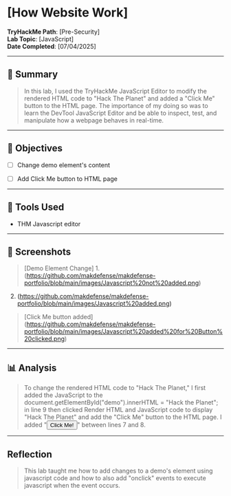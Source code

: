 # [How Website Work]

**TryHackMe Path**: [Pre-Security]  
**Lab Topic**: [JavaScript]  
**Date Completed**: [07/04/2025]

---

## 🧠 Summary

> In this lab, I used the TryHackMe JavaScript Editor to modify the rendered HTML code to "Hack The Planet" and added a "Click Me" button to the HTML page. The importance of my doing so was to learn the DevTool
JavaScript Editor and be able to inspect, test, and manipulate how a webpage behaves in real-time.

---

## 🎯 Objectives
- [ ] Change demo element's content
- [ ] Add Click Me button to HTML page
      

---

## 🧰 Tools Used
- THM Javascript editor

---

## 📸 Screenshots

> [Demo Element Change] 1. (https://github.com/makdefense/makdefense-portfolio/blob/main/images/Javascript%20not%20added.png)
2. (https://github.com/makdefense/makdefense-portfolio/blob/main/images/Javascript%20added.png)
> [Click Me button added] (https://github.com/makdefense/makdefense-portfolio/blob/main/images/Javascript%20added%20for%20Button%20clicked.png)

---

## 📊 Analysis

> To change the rendered HTML code to "Hack The Planet," I first added the JavaScript to the document.getElementById("demo").innerHTML = "Hack the Planet"; in line 9 then clicked
Render HTML and JavaScript code to display "Hack The Planet" and add the "Click Me" button to the HTML page. I added "<button onclick='document.getElementById("demo").innerHTML = "Hack the Planet";'>Click Me!</button>"
between lines 7 and 8.

---

## Reflection

> This lab taught me how to add changes to a demo's element using javascript code and how to also add "onclick" events to execute javascript when the event occurs.
